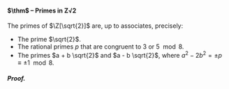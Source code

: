 #### $\thm$ – Primes in Z√2
The primes of $\Z[\sqrt{2}]$ are, up to associates, precisely:
- The prime $\sqrt{2}$.
- The rational primes $p$ that are congruent to $3$ or $5 \mod 8$.
- The primes $a + b \sqrt{2}$ and $a - b \sqrt{2}$, where $a^{2} - 2b^{2} = \pm p \equiv \pm1 \mod 8$.

##### *Proof.*